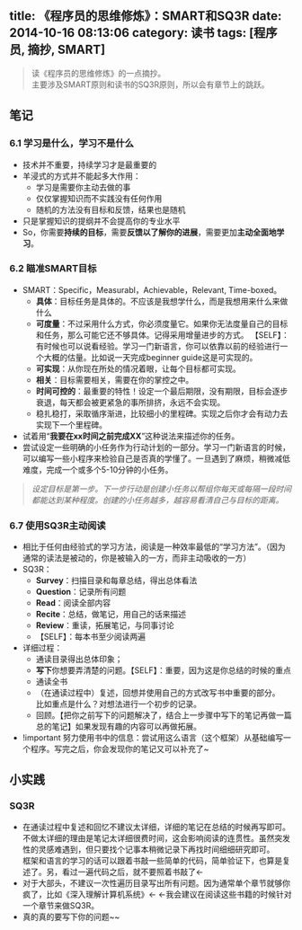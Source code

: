 title: 《程序员的思维修炼》：SMART和SQ3R
date: 2014-10-16 08:13:06
category: 读书
tags: [程序员, 摘抄, SMART]
---
> 读《程序员的思维修炼》的一点摘抄。  
> 主要涉及SMART原则和读书的SQ3R原则，所以会有章节上的跳跃。

<!--more-->

笔记
-----------
### 6.1 学习是什么，学习不是什么
- 技术并不重要，持续学习才是最重要的
- 羊浸式的方式并不能起多大作用：
	- 学习是需要你主动去做的事
	- 仅仅掌握知识而不实践没有任何作用
	- 随机的方法没有目标和反馈，结果也是随机
- 只是掌握知识的提纲并不会提高你的专业水平
- So，你需要**持续的目标**，需要**反馈以了解你的进展**，需要更加**主动全面地学习**。

### 6.2 瞄准SMART目标
- SMART：Specific，Measurabl，Achievable，Relevant, Time-boxed。
	- **具体**：目标任务是具体的。不应该是我想学什么，而是我想用来什么来做什么
	- **可度量**：不过采用什么方式，你必须度量它。如果你无法度量自己的目标和任务，那么可能它还不够具体。记得采用增量进步的方式。 【SELF】：有时候也可以说看经验。学习一门新语言，你可以依靠以前的经验进行一个大概的估量。比如说一天完成beginner guide这是可实现的。
	- **可实现**：从你现在所处的情况着眼，让每个目标都可实现。
	- **相关**：目标需要相关，需要在你的掌控之中。
	- **时间可控的**：最重要的特性！设定一个最后期限，没有期限，目标会逐步衰退，每天都会被更紧急的事所排挤，永远不会实现。
	- 稳扎稳打，采取循序渐进，比较细小的里程碑。实现之后你才会有动力去实现下一个里程碑。
- 试着用“**我要在xx时间之前完成XX**”这种说法来描述你的任务。
- 尝试设定一些明确的小任务作为行动计划的一部分。学习一门新语言的时候，可以编写一些小程序来检验自己是否真的学懂了。一旦遇到了麻烦，稍微减低难度，完成一个或多个5-10分钟的小任务。  
>  *设定目标是第一步。下一步行动是创建小任务以帮组你每天或每隔一段时间都能达到某种程度。创建的小任务越多，越容易看清自己与目标的距离。*

### 6.7 使用SQ3R主动阅读
- 相比于任何由经验式的学习方法，阅读是一种效率最低的“学习方法”。（因为通常的读法是被动的，你是被输入的一方，而非主动吸收的一方）
- SQ3R：
	- **Survey**：扫描目录和每章总结，得出总体看法
	- **Question**：记录所有问题
	- **Read**：阅读全部内容
	- **Recite**：总结，做笔记，用自己的话来描述
	- **Review**：重读，拓展笔记，与同事讨论
	- 【SELF】：每本书至少阅读两遍
- 详细过程：
	- 通读目录得出总体印象； 
	- **写下**你想要弄清楚的问题。【SELF】：重要，因为这是你总结的时候的重点
	- 通读全书
	- （在通读过程中）复述，回想并使用自己的方式改写书中重要的部分。  
比如重点是什么？对想法进行一个初步的记录。
	- 回顾。【把你之前写下的问题解决了，结合上一步骤中写下的笔记再做一篇总的笔记】如果发现有趣的内容可以再做拓展。
- !important 努力使用书中的信息：尝试用这么语言（这个框架）从基础编写一个程序。写完之后，你会发现你的笔记又可以补充了~

小实践
------
### SQ3R
- 在通读过程中复述和回忆不建议太详细，详细的笔记在总结的时候再写即可。  
不做太详细的理由是笔记太详细很费时间，这会影响阅读的连贯性。虽然突发性的灵感难遇到，但只要找个记事本稍微记录下再找时间细细研究即可。  
框架和语言的学习的话可以跟着书敲一些简单的代码，简单验证下，也算是复述了。另，看过一遍代码之后，就不要照着书敲了←
- 对于大部头，不建议一次性遍历目录写出所有问题。因为通常单个章节就够你疯了，比如《深入理解计算机系统》← ←我会建议在阅读这些书籍的时候针对一个章节来做SQ3R。
- 真的真的要写下你的问题~~